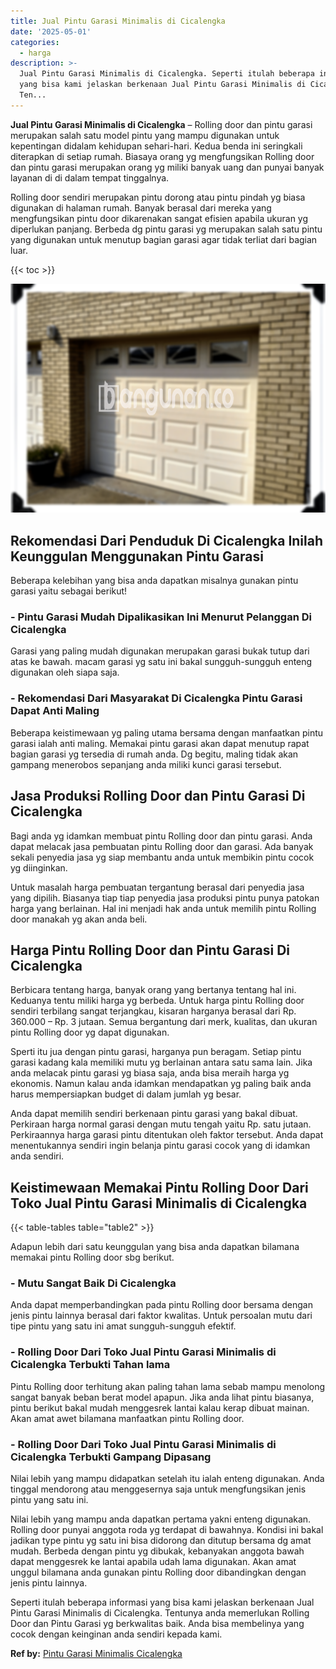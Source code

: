 ```yaml
---
title: Jual Pintu Garasi Minimalis di Cicalengka
date: '2025-05-01'
categories:
  - harga
description: >-
  Jual Pintu Garasi Minimalis di Cicalengka. Seperti itulah beberapa informasi
  yang bisa kami jelaskan berkenaan Jual Pintu Garasi Minimalis di Cicalengka.
  Ten...
---
```


**Jual Pintu Garasi Minimalis di Cicalengka** – Rolling door dan pintu garasi merupakan salah satu model pintu yang mampu digunakan untuk kepentingan didalam kehidupan sehari-hari. Kedua benda ini seringkali diterapkan di setiap rumah. Biasaya orang yg mengfungsikan Rolling door dan pintu garasi merupakan orang yg miliki banyak uang dan punyai banyak layanan di di dalam tempat tinggalnya.

Rolling door sendiri merupakan pintu dorong atau pintu pindah yg biasa digunakan di halaman rumah. Banyak berasal dari mereka yang mengfungsikan pintu door dikarenakan sangat efisien apabila ukuran yg diperlukan panjang. Berbeda dg pintu garasi yg merupakan salah satu pintu yang digunakan untuk menutup bagian garasi agar tidak terliat dari bagian luar.

{{< toc >}}

![Jual Pintu Garasi Minimalis di Cicalengka](/images/pintu-garasi-67.png)

## Rekomendasi Dari Penduduk Di Cicalengka Inilah Keunggulan Menggunakan Pintu Garasi

Beberapa kelebihan yang bisa anda dapatkan misalnya gunakan pintu garasi yaitu sebagai berikut!

### \- Pintu Garasi Mudah Dipalikasikan Ini Menurut Pelanggan Di Cicalengka

Garasi yang paling mudah digunakan merupakan garasi bukak tutup dari atas ke bawah. macam garasi yg satu ini bakal sungguh-sungguh enteng digunakan oleh siapa saja.

### \- Rekomendasi Dari Masyarakat Di Cicalengka Pintu Garasi Dapat Anti Maling

Beberapa keistimewaan yg paling utama bersama dengan manfaatkan pintu garasi ialah anti maling. Memakai pintu garasi akan dapat menutup rapat bagian garasi yg tersedia di rumah anda. Dg begitu, maling tidak akan gampang menerobos sepanjang anda miliki kunci garasi tersebut.

## Jasa Produksi Rolling Door dan Pintu Garasi Di Cicalengka

Bagi anda yg idamkan membuat pintu Rolling door dan pintu garasi. Anda dapat melacak jasa pembuatan pintu Rolling door dan garasi. Ada banyak sekali penyedia jasa yg siap membantu anda untuk membikin pintu cocok yg diinginkan.

Untuk masalah harga pembuatan tergantung berasal dari penyedia jasa yang dipilih. Biasanya tiap tiap penyedia jasa produksi pintu punya patokan harga yang berlainan. Hal ini menjadi hak anda untuk memilih pintu Rolling door manakah yg akan anda beli.

## Harga Pintu Rolling Door dan Pintu Garasi Di Cicalengka

Berbicara tentang harga, banyak orang yang bertanya tentang hal ini. Keduanya tentu miliki harga yg berbeda. Untuk harga pintu Rolling door sendiri terbilang sangat terjangkau, kisaran harganya berasal dari Rp. 360.000 – Rp. 3 jutaan. Semua bergantung dari merk, kualitas, dan ukuran pintu Rolling door yg dapat digunakan.

Sperti itu jua dengan pintu garasi, harganya pun beragam. Setiap pintu garasi kadang kala memiliki mutu yg berlainan antara satu sama lain. Jika anda melacak pintu garasi yg biasa saja, anda bisa meraih harga yg ekonomis. Namun kalau anda idamkan mendapatkan yg paling baik anda harus mempersiapkan budget di dalam jumlah yg besar.

Anda dapat memilih sendiri berkenaan pintu garasi yang bakal dibuat. Perkiraan harga normal garasi dengan mutu tengah yaitu Rp. satu jutaan. Perkiraannya harga garasi pintu ditentukan oleh faktor tersebut. Anda dapat menentukannya sendiri ingin belanja pintu garasi cocok yang di idamkan anda sendiri.

## Keistimewaan Memakai Pintu Rolling Door Dari Toko Jual Pintu Garasi Minimalis di Cicalengka

{{< table-tables table="table2" >}}

Adapun lebih dari satu keunggulan yang bisa anda dapatkan bilamana memakai pintu Rolling door sbg berikut.

### \- Mutu Sangat Baik Di Cicalengka

Anda dapat memperbandingkan pada pintu Rolling door bersama dengan jenis pintu lainnya berasal dari faktor kwalitas. Untuk persoalan mutu dari tipe pintu yang satu ini amat sungguh-sungguh efektif.

### \- Rolling Door Dari Toko Jual Pintu Garasi Minimalis di Cicalengka Terbukti Tahan lama

Pintu Rolling door terhitung akan paling tahan lama sebab mampu menolong sangat banyak beban berat model apapun. Jika anda lihat pintu biasanya, pintu berikut bakal mudah menggesrek lantai kalau kerap dibuat mainan. Akan amat awet bilamana manfaatkan pintu Rolling door.

### \- Rolling Door Dari Toko Jual Pintu Garasi Minimalis di Cicalengka Terbukti Gampang Dipasang

Nilai lebih yang mampu didapatkan setelah itu ialah enteng digunakan. Anda tinggal mendorong atau menggesernya saja untuk mengfungsikan jenis pintu yang satu ini.

Nilai lebih yang mampu anda dapatkan pertama yakni enteng digunakan. Rolling door punyai anggota roda yg terdapat di bawahnya. Kondisi ini bakal jadikan type pintu yg satu ini bisa didorong dan ditutup bersama dg amat mudah. Berbeda dengan pintu yg dibukak, kebanyakan anggota bawah dapat menggesrek ke lantai apabila udah lama digunakan. Akan amat unggul bilamana anda gunakan pintu Rolling door dibandingkan dengan jenis pintu lainnya.

Seperti itulah beberapa informasi yang bisa kami jelaskan berkenaan Jual Pintu Garasi Minimalis di Cicalengka. Tentunya anda memerlukan Rolling Door dan Pintu Garasi yg berkwalitas baik. Anda bisa membelinya yang cocok dengan keinginan anda sendiri kepada kami.

**Ref by:** [Pintu Garasi Minimalis Cicalengka](https://id.wikipedia.org/wiki/Pintu)

